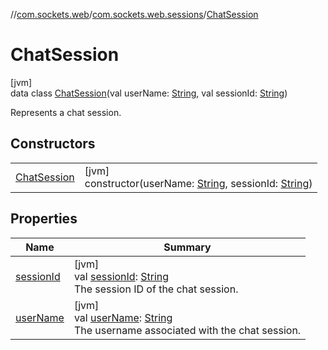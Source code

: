 //[com.sockets.web](../../../index.md)/[com.sockets.web.sessions](../index.md)/[ChatSession](index.md)

# ChatSession

[jvm]\
data class [ChatSession](index.md)(val userName: [String](https://kotlinlang.org/api/latest/jvm/stdlib/kotlin/-string/index.html), val sessionId: [String](https://kotlinlang.org/api/latest/jvm/stdlib/kotlin/-string/index.html))

Represents a chat session.

## Constructors

| | |
|---|---|
| [ChatSession](-chat-session.md) | [jvm]<br>constructor(userName: [String](https://kotlinlang.org/api/latest/jvm/stdlib/kotlin/-string/index.html), sessionId: [String](https://kotlinlang.org/api/latest/jvm/stdlib/kotlin/-string/index.html)) |

## Properties

| Name | Summary |
|---|---|
| [sessionId](session-id.md) | [jvm]<br>val [sessionId](session-id.md): [String](https://kotlinlang.org/api/latest/jvm/stdlib/kotlin/-string/index.html)<br>The session ID of the chat session. |
| [userName](user-name.md) | [jvm]<br>val [userName](user-name.md): [String](https://kotlinlang.org/api/latest/jvm/stdlib/kotlin/-string/index.html)<br>The username associated with the chat session. |
